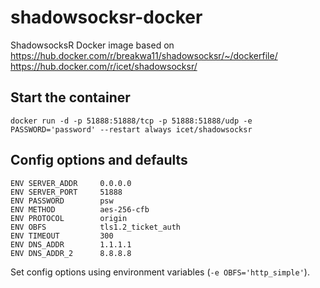 # shadowsocksr-docker
ShadowsocksR Docker image based on https://hub.docker.com/r/breakwa11/shadowsocksr/~/dockerfile/
https://hub.docker.com/r/icet/shadowsocksr/

## Start the container
    docker run -d -p 51888:51888/tcp -p 51888:51888/udp -e PASSWORD='password' --restart always icet/shadowsocksr

## Config options and defaults

    ENV SERVER_ADDR     0.0.0.0
    ENV SERVER_PORT     51888
    ENV PASSWORD        psw
    ENV METHOD          aes-256-cfb
    ENV PROTOCOL        origin
    ENV OBFS            tls1.2_ticket_auth
    ENV TIMEOUT         300
    ENV DNS_ADDR        1.1.1.1
    ENV DNS_ADDR_2      8.8.8.8

Set config options using environment variables (`-e OBFS='http_simple'`).
